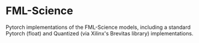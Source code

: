 # FML-Science
Pytorch implementations of the FML-Science models, including a standard Pytorch (float) and  Quantized (via Xilinx's Brevitas library) implementations.
